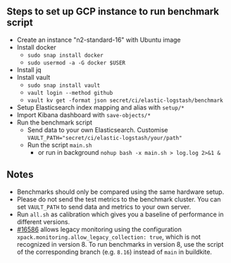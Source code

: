 ## Steps to set up GCP instance to run benchmark script
- Create an instance "n2-standard-16" with Ubuntu image
- Install docker
  - `sudo snap install docker`
  - `sudo usermod -a -G docker $USER`
- Install jq
- Install vault
  - `sudo snap install vault`
  - `vault login --method github`
  - `vault kv get -format json secret/ci/elastic-logstash/benchmark`
- Setup Elasticsearch index mapping and alias with `setup/*`
- Import Kibana dashboard with `save-objects/*`
- Run the benchmark script
  - Send data to your own Elasticsearch. Customise `VAULT_PATH="secret/ci/elastic-logstash/your/path"`
  - Run the script `main.sh` 
    - or run in background `nohup bash -x main.sh > log.log 2>&1 &`

## Notes
- Benchmarks should only be compared using the same hardware setup.
- Please do not send the test metrics to the benchmark cluster. You can set `VAULT_PATH` to send data and metrics to your own server.
- Run `all.sh` as calibration which gives you a baseline of performance in different versions.
- [#16586](https://github.com/elastic/logstash/pull/16586) allows legacy monitoring using the configuration `xpack.monitoring.allow_legacy_collection: true`, which is not recognized in version 8. To run benchmarks in version 8, use the script of the corresponding branch (e.g. `8.16`) instead of `main` in buildkite.